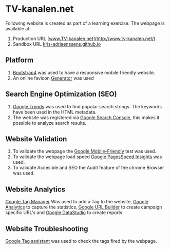 # TV-kanalen.net
Following website is created as part of a learning exercise.
The webpage is available at:
1. Production URL [www.TV-kanalen.net](http://www.tv-kanalen.net/)
2. Sandbox URL [kris-adriaenssens.github.io](https://kris-adriaenssens.github.io)
## Platform
1. [Bootstrap4](https://www.w3schools.com/bootstrap4) was used to have a responsive mobile friendly website.
2. An online favicon [Generator](https://favicon.io/favicon-generator/) was used
## Search Engine Optimization (SEO)
1. [Google Trends](https://trends.google.com/trends) was used to find popular search strings. The keywords have been used in the HTML metadata.
2. The website was registered via [Google Search Console](https://www.google.com/webmasters), this makes it possible to analyze search results.
## Website Validation
1. To validate the webpage the [Google Mobile-Friendly](https://search.google.com/test/mobile-friendly?) test was used.
2. To validate the webpage load speed [Google PagesSpeed Insights](https://developers.google.com/speed/pagespeed/insights/) was used.
3. To validate Accesible and SEO the Audit feature of the chrome Browser was used.
## Website Analytics
[Google Tag Manager](https://tagmanager.google.com/) Was used to add a Tag to the website, [Google Analytics](https://analytics.google.com/analytics/web) to capture the statistics, [Google URL Builder](https://ga-dev-tools.appspot.com/campaign-url-builder/) to create campaign specific URL's and [Google DataStudio](https://datastudio.google.com) to create reports.
## Website Troubleshooting
[Google Tag assistant](https://get.google.com/tagassistant/) was used to check the tags fired by the webpage.
